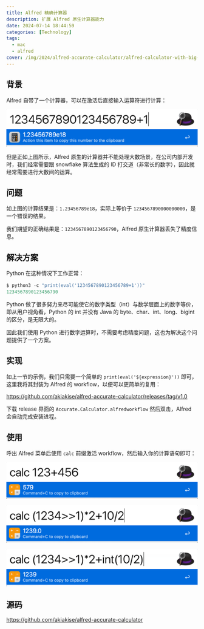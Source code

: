 ```yaml
---
title: Alfred 精确计算器
description: 扩展 Alfred 原生计算器能力
date: 2024-07-14 18:44:59
categories: [Technology]
tags:
  - mac
  - alfred
cover: /img/2024/alfred-accurate-calculator/alfred-calculator-with-big-number.png
---
```


## 背景

Alfred 自带了一个计算器，可以在激活后直接输入运算符进行计算：

![alfred-calculator-with-big-number](/img/2024/alfred-accurate-calculator/alfred-calculator-with-big-number.png)

但是正如上图所示，Alfred 原生的计算器并不能处理大数场景，在公司内部开发时，我们经常需要跟 snowflake 算法生成的 ID 打交道（非常长的数字），因此就经常需要进行大数间的运算。

## 问题

如上图的计算结果是：`1.23456789e18`，实际上等价于 `1234567890000000000`，是一个错误的结果。

我们期望的正确结果是：`1234567890123456790`，Alfred 原生计算器丢失了精度信息。

## 解决方案

Python 在这种情况下工作正常：

```python
$ python3 -c "print(eval('1234567890123456789+1'))"
1234567890123456790
```

Python 做了很多努力来尽可能使它的数字类型（int）与数学层面上的数字等价，即从用户视角看，Python 的 int 并没有 Java 的 byte、char、int、long、bigint 的区分，是无限大的。

因此我们使用 Python 进行数字运算时，不需要考虑精度问题，这也为解决这个问题提供了一个方案。

## 实现

如上一节的示例，我们只需要一个简单的 `print(eval('${expression}'))` 即可，这里我将其封装为 Alfred 的 workflow，以便可以更简单的复用：

https://github.com/akiakise/alfred-accurate-calculator/releases/tag/v1.0

下载 release 界面的 `Accurate.Calculator.alfredworkflow` 然后双击，Alfred 会自动完成安装进程。

## 使用

呼出 Alfred 菜单后使用 `calc` 前缀激活 workflow，然后输入你的计算语句即可：

![Usage 1](/img/2024/alfred-accurate-calculator/usage-1.png)

![Usage 2](/img/2024/alfred-accurate-calculator/usage-2.png)

![Usage 3](/img/2024/alfred-accurate-calculator/usage-3.png)

## 源码

https://github.com/akiakise/alfred-accurate-calculator

